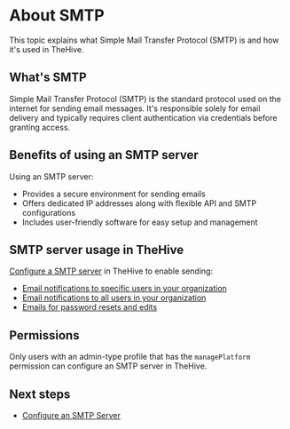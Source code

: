 # About SMTP

This topic explains what Simple Mail Transfer Protocol (SMTP) is and how it's used in TheHive.

## What's SMTP

Simple Mail Transfer Protocol (SMTP) is the standard protocol used on the internet for sending email messages. It's responsible solely for email delivery and typically requires client authentication via credentials before granting access.

## Benefits of using an SMTP server

Using an SMTP server:

* Provides a secure environment for sending emails
* Offers dedicated IP addresses along with flexible API and SMTP configurations
* Includes user-friendly software for easy setup and management

## SMTP server usage in TheHive

[Configure a SMTP server](configure-smtp-server.md) in TheHive to enable sending:

* [Email notifications to specific users in your organization](../../user-guides/organization/configure-organization/manage-notifications/notifiers/email-to-addr.md)
* [Email notifications to all users in your organization](../../user-guides/organization/configure-organization/manage-notifications/notifiers/email-to-users.md)
* [Emails for password resets and edits](../../user-guides/manage-password.md)

## Permissions

Only users with an admin-type profile that has the `managePlatform` permission can configure an SMTP server in TheHive.

<h2>Next steps</h2>

* [Configure an SMTP Server](configure-smtp-server.md)